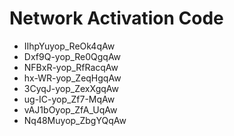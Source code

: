 # Network Activation Code
* IIhpYuyop_ReOk4qAw
* Dxf9Q-yop_Re0QgqAw
* NFBxR-yop_RfRacqAw
* hx-WR-yop_ZeqHgqAw
* 3CyqJ-yop_ZexXgqAw
* ug-IC-yop_Zf7-MqAw
* vAJ1bOyop_ZfA_UqAw
* Nq48Muyop_ZbgYQqAw